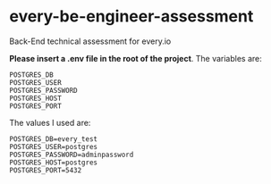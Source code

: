 # every-be-engineer-assessment
Back-End technical assessment for every.io

**Please insert a .env file in the root of the project**. The variables are:
```
POSTGRES_DB
POSTGRES_USER
POSTGRES_PASSWORD
POSTGRES_HOST
POSTGRES_PORT
```

The values I used are:
```
POSTGRES_DB=every_test
POSTGRES_USER=postgres
POSTGRES_PASSWORD=adminpassword
POSTGRES_HOST=postgres
POSTGRES_PORT=5432
```
